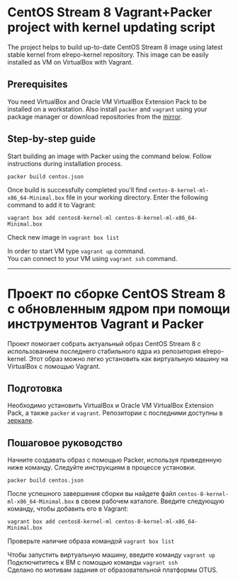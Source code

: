 # CentOS Stream 8 Vagrant+Packer project with kernel updating script
The project helps to build up-to-date CentOS Stream 8 image using latest stable kernel from elrepo-kernel repository. This image can be easily installed as VM on VirtualBox with Vagrant.

## Prerequisites
You need VirtualBox and Oracle VM VirtualBox Extension Pack to be installed on a workstation.
Also install `packer` and `vagrant` using your package manager or download repositories from the [mirror](https://hashicorp-releases.yandexcloud.net/).

## Step-by-step guide
Start building an image with Packer using the command below. Follow instructions during installation process.
```shell
packer build centos.json
```
Once build is successfully completed you'll find `centos-8-kernel-ml-x86_64-Minimal.box` file in your working directory.
Enter the following command to add it to Vagrant:
```shell
vagrant box add centos8-kernel-ml centos-8-kernel-ml-x86_64-Minimal.box
```
Check new image in `vagrant box list`

In order to start VM type `vagrant up` command.\
You can connect to your VM using `vagrant ssh` command.

---
# Проект по сборке CentOS Stream 8 с обновленным ядром при помощи инструментов Vagrant и Packer
Проект помогает собрать актуальный образ CentOS Stream 8 с использованием последнего стабильного ядра из репозитория elrepo-kernel. Этот образ можно легко установить как виртуальную машину на VirtualBox с помощью Vagrant.

## Подготовка
Необходимо установить VirtualBox и Oracle VM VirtualBox Extension Pack, а также `packer` и `vagrant`. Репозитории с последними доступны в [зеркале](https://hashicorp-releases.yandexcloud.net/).

## Пошаговое руководство
Начните создавать образ с помощью Packer, используя приведенную ниже команду. Следуйте инструкциям в процессе установки.
```shell
packer build centos.json
```
После успешного завершения сборки вы найдете файл `centos-8-kernel-ml-x86_64-Minimal.box` в своем рабочем каталоге.
Введите следующую команду, чтобы добавить его в Vagrant:
```shell
vagrant box add centos8-kernel-ml centos-8-kernel-ml-x86_64-Minimal.box
```
Проверьте наличие образа командой `vagrant box list`

Чтобы запустить виртуальную машину, введите команду `vagrant up`\
Подключититесь к ВМ с помощью команды `vagrant ssh`\
Сделано по мотивам задания от образовательной платформы OTUS.